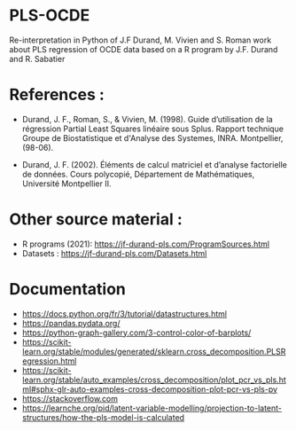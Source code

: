 # PLS-OCDE
Re-interpretation in Python of J.F Durand, M. Vivien and S. Roman work about PLS regression of OCDE data based on a R program by J.F. Durand and R. Sabatier

# References :
* Durand, J. F., Roman, S., & Vivien, M. (1998). Guide d’utilisation de la régression Partial Least Squares linéaire sous Splus. Rapport technique Groupe de Biostatistique et d'Analyse des Systemes, INRA. Montpellier, (98-06).

* Durand, J. F. (2002). Éléments de calcul matriciel et d’analyse factorielle de données. Cours polycopié, Département de Mathématiques, Université Montpellier II.

# Other source material :
* R programs (2021): https://jf-durand-pls.com/ProgramSources.html
* Datasets : https://jf-durand-pls.com/Datasets.html

# Documentation
* https://docs.python.org/fr/3/tutorial/datastructures.html
* https://pandas.pydata.org/
* https://python-graph-gallery.com/3-control-color-of-barplots/
* https://scikit-learn.org/stable/modules/generated/sklearn.cross_decomposition.PLSRegression.html
* https://scikit-learn.org/stable/auto_examples/cross_decomposition/plot_pcr_vs_pls.html#sphx-glr-auto-examples-cross-decomposition-plot-pcr-vs-pls-py
* https://stackoverflow.com
* https://learnche.org/pid/latent-variable-modelling/projection-to-latent-structures/how-the-pls-model-is-calculated
